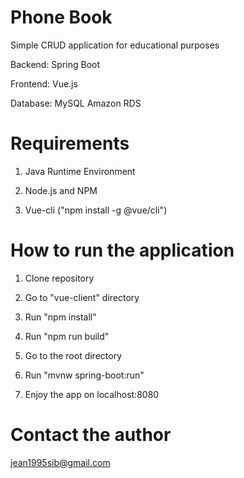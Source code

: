 # Phone Book
Simple CRUD application for educational purposes

Backend: Spring Boot

Frontend: Vue.js

Database: MySQL Amazon RDS

# Requirements

1. Java Runtime Environment

2. Node.js and NPM

3. Vue-cli ("npm install -g @vue/cli")

# How to run the application

1. Clone repository

2. Go to "vue-client" directory

3. Run "npm install"

4. Run "npm run build"

5. Go to the root directory

6. Run "mvnw spring-boot:run"

7. Enjoy the app on localhost:8080

# Contact the author

jean1995sib@gmail.com
